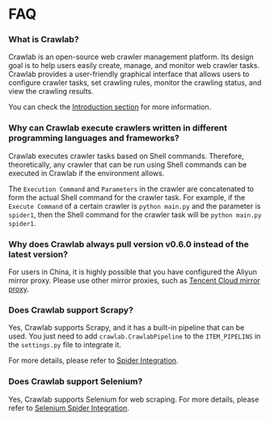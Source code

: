 # FAQ

### What is Crawlab?

Crawlab is an open-source web crawler management platform. Its design goal is to help users easily create, manage, and
monitor web crawler tasks. Crawlab provides a user-friendly graphical interface that allows users to configure crawler
tasks, set crawling rules, monitor the crawling status, and view the crawling results.

You can check the [Introduction section](../guide) for more information.

### Why can Crawlab execute crawlers written in different programming languages and frameworks?

Crawlab executes crawler tasks based on Shell commands. Therefore, theoretically, any crawler that can be run using
Shell commands can be executed in Crawlab if the environment allows.

The `Execution Command` and `Parameters` in the crawler are concatenated to form the actual Shell command for the
crawler task. For example, if the `Execute Command` of a certain crawler is `python main.py` and the parameter
is `spider1`, then the Shell command for the crawler task will be `python main.py spider1`.

### Why does Crawlab always pull version v0.6.0 instead of the latest version?

For users in China, it is highly possible that you have configured the Aliyun mirror proxy. Please use other mirror
proxies, such as [Tencent Cloud mirror proxy](https://mirror.ccs.tencentyun.com).

### Does Crawlab support Scrapy?

Yes, Crawlab supports Scrapy, and it has a built-in pipeline that can be used. You just need to
add `crawlab.CrawlabPipeline` to the `ITEM_PIPELINS` in the `settings.py` file to integrate it.

For more details, please refer to [Spider Integration](../guide/spider/integration.md).

### Does Crawlab support Selenium?

Yes, Crawlab supports Selenium for web scraping. For more details, please refer
to [Selenium Spider Integration](../guide/spider/selenium.md).